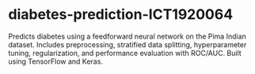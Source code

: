 # diabetes-prediction-ICT1920064
Predicts diabetes using a feedforward neural network on the Pima Indian dataset. Includes preprocessing, stratified data splitting, hyperparameter tuning, regularization, and performance evaluation with ROC/AUC. Built using TensorFlow and Keras.
